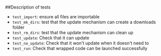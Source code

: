 ##Description of tests

 * `test_import`: ensure all files are importable
 * `test_mk_dirs`: test that the update mechanism can create a downloads folder
 * `test_rm_dirs`: test that the update mechanism can clean up
 * `test_update`: Check that it can update
 * `test_no_update`: Check that it won't update when it doesn't need to
 * `test_run`: Check that wrapped code can be launched successfully
